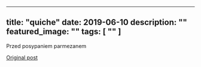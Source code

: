 
---
title: "quiche"
date: 2019-06-10
description: ""
featured_image: ""
tags: [ "" ]
---

<!-- Number 17 -->



Przed posypaniem parmezanem

[Original post](https://statystycznakuchnia.wordpress.com/2019/06/10/quiche-ze-szpinakiem/quiche/)


